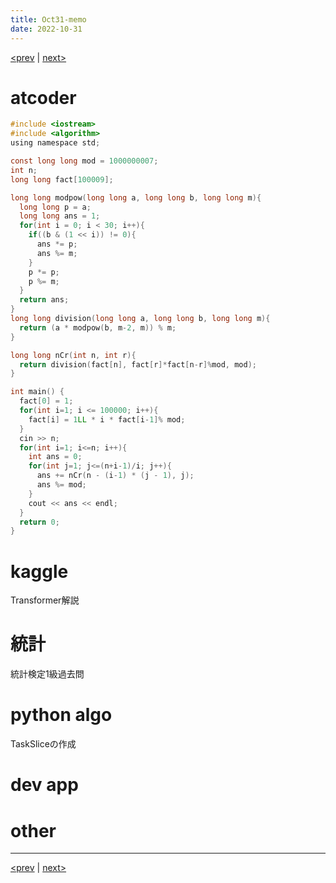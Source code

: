 ```yaml
---
title: Oct31-memo 
date: 2022-10-31 
---
```


[<prev](https://idekworks.github.io/TechnicalMemo/2022/10/30/Oct30.html) | [next>](https://idekworks.github.io/TechnicalMemo/2022/11/01/Nov01.html) 

# atcoder
```c
#include <iostream>
#include <algorithm>
using namespace std;

const long long mod = 1000000007;
int n;
long long fact[100009];

long long modpow(long long a, long long b, long long m){
  long long p = a;
  long long ans = 1;
  for(int i = 0; i < 30; i++){
    if((b & (1 << i)) != 0){
      ans *= p;
      ans %= m;
    }
    p *= p;
    p %= m;
  }
  return ans;
}
long long division(long long a, long long b, long long m){
  return (a * modpow(b, m-2, m)) % m;
}

long long nCr(int n, int r){
  return division(fact[n], fact[r]*fact[n-r]%mod, mod);
}

int main() {
  fact[0] = 1;
  for(int i=1; i <= 100000; i++){
    fact[i] = 1LL * i * fact[i-1]% mod;
  }
  cin >> n;
  for(int i=1; i<=n; i++){
    int ans = 0;
    for(int j=1; j<=(n+i-1)/i; j++){
      ans += nCr(n - (i-1) * (j - 1), j);
      ans %= mod;
    }
    cout << ans << endl;
  }
  return 0;
}

```

# kaggle
Transformer解説

# 統計
統計検定1級過去問

# python algo
TaskSliceの作成
# dev app

# other


***

[<prev](https://idekworks.github.io/TechnicalMemo/2022/10/30/Oct30.html) | [next>](https://idekworks.github.io/TechnicalMemo/2022/11/01/Nov01.html)

